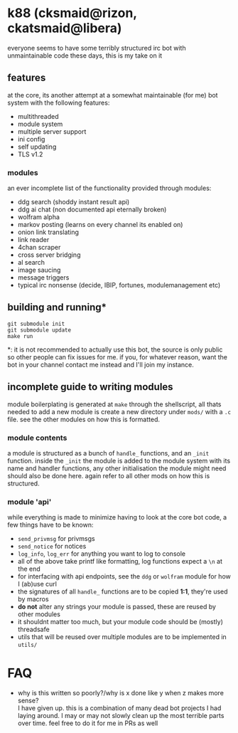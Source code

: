 # k88 (cksmaid@rizon, ckatsmaid@libera)
everyone seems to have some terribly structured irc bot with unmaintainable code these days, this is my take on it

## features
at the core, its another attempt at a somewhat maintainable (for me) bot system with the following features:
- multithreaded
- module system
- multiple server support
- ini config
- self updating
- TLS v1.2

### modules
an ever incomplete list of the functionality provided through modules:
- ddg search (shoddy instant result api)
- ddg ai chat (non documented api eternally broken)
- wolfram alpha
- markov posting (learns on every channel its enabled on)
- onion link translating
- link reader
- 4chan scraper
- cross server bridging
- al search
- image saucing
- message triggers
- typical irc nonsense (decide, IBIP, fortunes, modulemanagement etc)

## building and running\*
```
git submodule init
git submodule update
make run
```
\*: it is not recommended to actually use this bot, the source is only public so other people can fix issues for me. if you, for whatever reason, want the bot in your channel contact me instead and I'll join my instance.

## incomplete guide to writing modules
module boilerplating is generated at `make` through the shellscript, all thats needed to add a new module is create a new directory under `mods/` with a `.c` file. see the other modules on how this is formatted.

### module contents
a module is structured as a bunch of `handle_` functions, and an `_init` function. inside the `_init` the module is added to the module system with its name and handler functions, any other initialisation the module might need should also be done here. again refer to all other mods on how this is structured.

### module 'api'
while everything is made to minimize having to look at the core bot code, a few things have to be known:
- `send_privmsg` for privmsgs
- `send_notice` for notices
- `log_info`, `log_err` for anything you want to log to console
- all of the above take printf like formatting, log functions expect a `\n` at the end
- for interfacing with api endpoints, see the `ddg` or `wolfram` module for how I (ab)use curl
- the signatures of all `handle_` functions are to be copied **1:1**, they're used by macros
- **do not** alter any strings your module is passed, these are reused by other modules
- it shouldnt matter too much, but your module code should be (mostly) threadsafe
- utils that will be reused over multiple modules are to be implemented in `utils/`

# FAQ
- why is this written so poorly?/why is x done like y when z makes more sense?\
I have given up. this is a combination of many dead bot projects I had laying around. I may or may not slowly clean up the most terrible parts over time. feel free to do it for me in PRs as well
